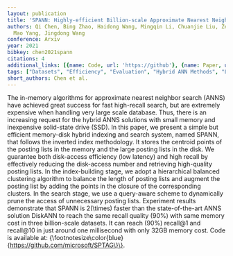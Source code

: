 ```yaml
---
layout: publication
title: 'SPANN: Highly-efficient Billion-scale Approximate Nearest Neighbor Search'
authors: Qi Chen, Bing Zhao, Haidong Wang, Mingqin Li, Chuanjie Liu, Zengzhong Li,
  Mao Yang, Jingdong Wang
conference: Arxiv
year: 2021
bibkey: chen2021spann
citations: 4
additional_links: [{name: Code, url: 'https://github'}, {name: Paper, url: 'https://arxiv.org/abs/2111.08566'}]
tags: ["Datasets", "Efficiency", "Evaluation", "Hybrid ANN Methods", "Large Scale Search", "Scalability"]
short_authors: Chen et al.
---
```

The in-memory algorithms for approximate nearest neighbor search (ANNS) have
achieved great success for fast high-recall search, but are extremely expensive
when handling very large scale database. Thus, there is an increasing request
for the hybrid ANNS solutions with small memory and inexpensive solid-state
drive (SSD). In this paper, we present a simple but efficient memory-disk
hybrid indexing and search system, named SPANN, that follows the inverted index
methodology. It stores the centroid points of the posting lists in the memory
and the large posting lists in the disk. We guarantee both disk-access
efficiency (low latency) and high recall by effectively reducing the
disk-access number and retrieving high-quality posting lists. In the
index-building stage, we adopt a hierarchical balanced clustering algorithm to
balance the length of posting lists and augment the posting list by adding the
points in the closure of the corresponding clusters. In the search stage, we
use a query-aware scheme to dynamically prune the access of unnecessary posting
lists. Experiment results demonstrate that SPANN is 2\(\times\) faster than the
state-of-the-art ANNS solution DiskANN to reach the same recall quality \(90%\)
with same memory cost in three billion-scale datasets. It can reach \(90%\)
recall@1 and recall@10 in just around one millisecond with only 32GB memory
cost. Code is available at:
\{\footnotesize\color\{blue\}\{https://github.com/microsoft/SPTAG\}\}.